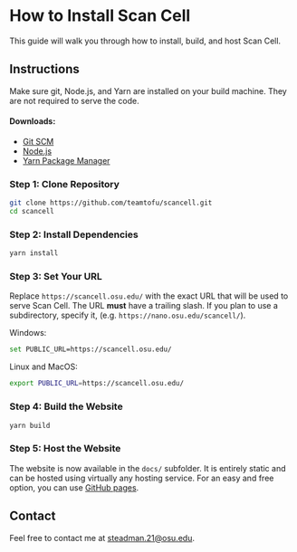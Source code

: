 # How to Install Scan Cell

This guide will walk you through how to install, build, and host Scan Cell.

## Instructions

Make sure git, Node.js, and Yarn are installed on your build machine. They are not required to serve the code.

#### Downloads:
* [Git SCM](https://git-scm.com/downloads)
* [Node.js](https://nodejs.org/en/download/)
* [Yarn Package Manager](https://yarnpkg.com/en/docs/install)

### Step 1: Clone Repository

```sh
git clone https://github.com/teamtofu/scancell.git
cd scancell
```

### Step 2: Install Dependencies

```sh
yarn install
```

### Step 3: Set Your URL

Replace `https://scancell.osu.edu/` with the exact URL that will be used to serve Scan Cell. The URL **must** have a trailing slash. If you plan to use a subdirectory, specify it, (e.g. `https://nano.osu.edu/scancell/`).

Windows:
```sh
set PUBLIC_URL=https://scancell.osu.edu/
```

Linux and MacOS:
```sh
export PUBLIC_URL=https://scancell.osu.edu/
```

### Step 4: Build the Website

```sh
yarn build
```

### Step 5: Host the Website

The website is now available in the `docs/` subfolder. It is entirely static and can be hosted using virtually any hosting service. For an easy and free option, you can use [GitHub pages](https://pages.github.com/).

## Contact

Feel free to contact me at [steadman.21@osu.edu](mailto:steadman.21@osu.edu).
